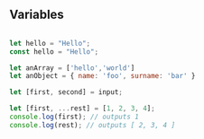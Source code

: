 ## Variables

```javascript

let hello = "Hello";
const hello = "Hello";

let anArray = ['hello','world']
let anObject = { name: 'foo', surname: 'bar' }
```
 

 ```javascript
let [first, second] = input;

let [first, ...rest] = [1, 2, 3, 4];
console.log(first); // outputs 1
console.log(rest); // outputs [ 2, 3, 4 ]
 ```